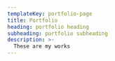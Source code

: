 ```yaml
---
templateKey: portfolio-page
title: Portfolio
heading: portfolio heading
subheading: portfolio subheading
description: >-
  These are my works
---
```

